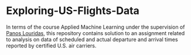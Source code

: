 # Exploring-US-Flights-Data
In terms of the course Applied Machine Learning under the supervision of [Panos Louridas](https://github.com/louridas), this repository contains solution to an assignment related to analysis on data of scheduled and actual departure and arrival times reported by certified U.S. air carriers.
